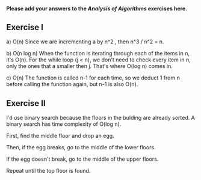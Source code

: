 #### Please add your answers to the ***Analysis of  Algorithms*** exercises here.

## Exercise I

a) O(n)
   Since we are incrementing a by n^2 , then n^3 / n^2 = n.


b) O(n log n)
   When the function is iterating through each of the items in n, it's O(n).
   For the while loop (j < n), we don't need to check every item in n, only 
   the ones that a smaller then j. That's where O(log n) comes in.


c) O(n)
   The function is called n-1 for each time, so we deduct 1 from n before 
   calling the function again, but n-1 is also O(n).

## Exercise II

I'd use binary search because the floors in the bulding are already sorted. 
A binary search has time complexity of O(log n).

First, find the middle floor and drop an egg.

   Then, if the egg breaks, go to the middle of the lower floors.

   If the egg doesn't break, go to the middle of the upper floors. 

Repeat until the top floor is found.
